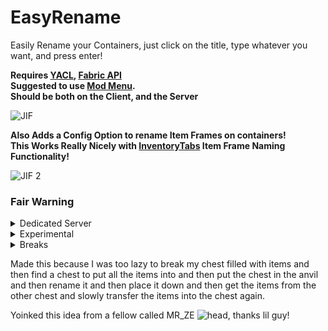 # EasyRename
Easily Rename your Containers, just click on the title, type whatever you want, and press enter!

**Requires <a href="https://modrinth.com/mod/yacl" target="_blank">YACL</a>, <a href="https://modrinth.com/mod/fabric-api" target="_blank">Fabric API</a>**\
**Suggested to use <a href="https://modrinth.com/mod/modmenu" target="_blank">Mod Menu</a>.**\
**Should be both on the Client, and the Server**

![JIF](https://i.imgur.com/6mtHhvb.gif)

**Also Adds a Config Option to rename Item Frames on containers!**\
**This Works Really Nicely with <a href="https://modrinth.com/mod/inventory-tabs-updated" target="_blank">InventoryTabs</a> Item Frame Naming Functionality!**

![JIF 2](https://i.imgur.com/63KV5OY.gif)

### Fair Warning
<details>
    <summary>Dedicated Server</summary>
    <b>Using this on a dedicated server is slightly more clunky as you'd have to go into the config files to change any configs. (%minecraft_folder%/config/easyrename.json)</b>
</details>

<details>
    <summary>Experimental</summary>
    <b>Currently kind of experimental, till people find bugs. The way I've implemented it doesn't seem very compatible in the grand scheme of things, if you find something (a mod, or an inventory etc.) that doesn't work please report on the Mod's Github issues page</b>
</details>

<details>
    <summary>Breaks</summary>
    <b>Currently breaks some Vanilla Tweaks Resource Packs due to them expecting the Container Names to always be a specific name, not sure I can do much about that.</b>
</details>

Made this because I was too lazy to break my chest filled with items and then find a chest to put all the
items into and then put the chest in the anvil and then rename it and then place it down and then get the
items from the other chest and slowly transfer the items into the chest again.

Yoinked this idea from a fellow called MR_ZE ![head](https://s.namemc.com/2d/skin/face.png?id=c01197d831c1902f&scale=2), thanks lil guy!